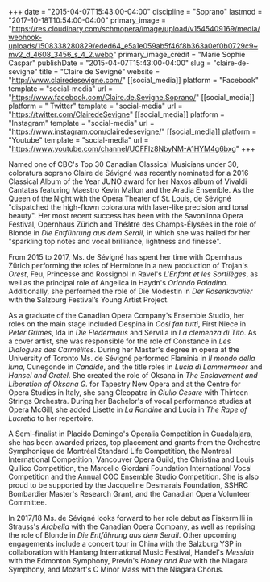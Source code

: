 +++
date = "2015-04-07T15:43:00-04:00"
discipline = "Soprano"
lastmod = "2017-10-18T10:54:00-04:00"
primary_image = "https://res.cloudinary.com/schmopera/image/upload/v1545409169/media/webhook-uploads/1508338280829/eded64_e5a1e059ab5f46f8b363a0ef0b0729c9~mv2_d_4608_3456_s_4_2.webp"
primary_image_credit = "Marie Sophie Caspar"
publishDate = "2015-04-07T15:43:00-04:00"
slug = "claire-de-sevigne"
title = "Claire de Sévigné"
website = "http://www.clairedesevigne.com/"
[[social_media]]
platform = "Facebook"
template = "social-media"
url = "https://www.facebook.com/Claire.de.Sevigne.Soprano/"
[[social_media]]
platform = " Twitter"
template = "social-media"
url = "https://twitter.com/ClairedeSevigne"
[[social_media]]
platform = "Instagram"
template = "social-media"
url = "https://www.instagram.com/clairedesevigne/"
[[social_media]]
platform = "Youtube"
template = "social-media"
url = "https://www.youtube.com/channel/UCFFIz8NbyNM-A1HYM4g6bxg"
+++

Named one of CBC's Top 30 Canadian Classical Musicians under 30, coloratura soprano Claire de Sévigné was recently nominated for a 2016 Classical Album of the Year JUNO award for her Naxos album of Vivaldi Cantatas featuring Maestro Kevin Mallon and the Aradia Ensemble. As the Queen of the Night with the Opera Theater of St. Louis, de Sévigné "dispatched the high-flown coloratura with laser-like precision and tonal beauty". Her most recent success has been with the Savonlinna Opera Festival, Opernhaus Zürich and Théâtre des Champs-Élysées in the role of Blonde in *Die Entführung aus dem Serail*, in which she was hailed for her "sparkling top notes and vocal brilliance, lightness and finesse". 

From 2015 to 2017, Ms. de Sévigné has spent her time with Opernhaus Zürich performing the roles of Hermione in a new production of Trojan's *Orest*, Feu, Princesse and Rossignol in Ravel's *L'Enfant et les Sortilèges*, as well as the principal role of Angelica in Haydn's *Orlando Paladino*. Additionally, she performed the role of Die Modestin in *Der Rosenkavalier* with the Salzburg Festival’s Young Artist Project.

As a graduate of the Canadian Opera Company's Ensemble Studio, her roles on the main stage included Despina in *Cosi fan tutti*, First Niece in *Peter Grimes*, Ida in *Die Fledermaus* and Servilia in *La clemenza di Tito*. As a cover artist, she was responsible for the role of Constance in *Les Dialogues des Carmélites*. During her Master's degree in opera at the University of Toronto Ms. de Sévigné performed Flaminia in *Il mondo della luna*, Cunegonde in *Candide*, and the title roles in *Lucia di Lammermoor* and *Hansel and Gretel*. She created the role of Oksana in *The Enslavement and Liberation of Oksana G.* for Tapestry New Opera and at the Centre for Opera Studies in Italy, she sang Cleopatra in *Giulio Cesare* with Thirteen Strings Orchestra. During her Bachelor's of vocal performance studies at Opera McGill, she added Lisette in *La Rondine* and Lucia in *The Rape of Lucretia* to her repertoire. 

A Semi-finalist in Placido Domingo's Operalia Competition in Guadalajara, she has been awarded prizes, top placement and grants from the Orchestre Symphonique de Montréal Standard Life Competition, the Montreal International Competition, Vancouver Opera Guild, the Christina and Louis Quilico Competition, the Marcello Giordani Foundation International Vocal Competition and the Annual COC Ensemble Studio Competition. She is also proud to be supported by the Jacqueline Desmarais Foundation, SSHRC Bombardier Master's Research Grant, and the Canadian Opera Volunteer Committee. 

In 2017/18 Ms. de Sévigné looks forward to her role debut as Fiakermilli in Strauss's *Arabella* with the Canadian Opera Company, as well as reprising the role of Blonde in *Die Entführung aus dem Serail*. Other upcoming engagements include a concert tour in China with the Salzburg YSP in collaboration with Hantang International Music Festival, Handel's *Messiah* with the Edmonton Symphony, Previn's *Honey and Rue* with the Niagara Symphony, and Mozart's C Minor Mass with the Niagara Chorus.
